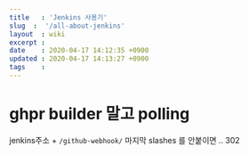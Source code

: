 ```yaml
---
title   : 'Jenkins 사용기' 
slug  :  '/all-about-jenkins'
layout  : wiki 
excerpt : 
date    : 2020-04-17 14:12:35 +0900
updated : 2020-04-17 14:13:27 +0900
tags    : 
---
```


# ghpr builder 말고 polling 
  
  jenkins주소  + `/github-webhook/`
  마지막 slashes 를 안붙이면 .. 302

